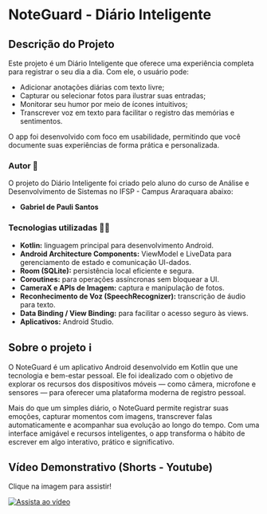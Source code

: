 # NoteGuard - Diário Inteligente

## Descrição do Projeto

Este projeto é um Diário Inteligente que oferece uma experiência completa para registrar o seu dia a dia. Com ele, o usuário pode:
- Adicionar anotações diárias com texto livre;
- Capturar ou selecionar fotos para ilustrar suas entradas;
- Monitorar seu humor por meio de ícones intuitivos;
- Transcrever voz em texto para facilitar o registro das memórias e sentimentos.

O app foi desenvolvido com foco em usabilidade, permitindo que você documente suas experiências de forma prática e personalizada.

### Autor 👤

O projeto do Diário Inteligente foi criado pelo aluno do curso de Análise e Desenvolvimento de Sistemas no IFSP - Campus Araraquara abaixo:
- **Gabriel de Pauli Santos**

### Tecnologias utilizadas 👩‍💻

- **Kotlin:** linguagem principal para desenvolvimento Android.
- **Android Architecture Components:** ViewModel e LiveData para gerenciamento de estado e comunicação UI-dados.
- **Room (SQLite):** persistência local eficiente e segura.
- **Coroutines:** para operações assíncronas sem bloquear a UI.
- **CameraX e APIs de Imagem:** captura e manipulação de fotos.
- **Reconhecimento de Voz (SpeechRecognizer):** transcrição de áudio para texto.
- **Data Binding / View Binding:** para facilitar o acesso seguro às views.
- **Aplicativos:** Android Studio.

## Sobre o projeto ℹ️

O NoteGuard é um aplicativo Android desenvolvido em Kotlin que une tecnologia e bem-estar pessoal. Ele foi idealizado com o objetivo de explorar os recursos dos dispositivos móveis — como câmera, microfone e sensores — para oferecer uma plataforma moderna de registro pessoal.

Mais do que um simples diário, o NoteGuard permite registrar suas emoções, capturar momentos com imagens, transcrever falas automaticamente e acompanhar sua evolução ao longo do tempo. Com uma interface amigável e recursos inteligentes, o app transforma o hábito de escrever em algo interativo, prático e significativo.

## Vídeo Demonstrativo (Shorts - Youtube)

Clique na imagem para assistir!

[![Assista ao vídeo](https://img.youtube.com/vi/ioUlFY9JJlg/maxresdefault.jpg)](https://www.youtube.com/watch?v=ioUlFY9JJlg)
